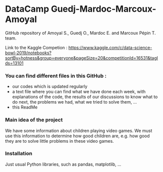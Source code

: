 # DataCamp Guedj-Mardoc-Marcoux-Amoyal

GitHub repository of Amoyal S., Guedj O., Mardoc E. and Marcoux Pépin T. team.

Link to the Kaggle Competion : 
https://www.kaggle.com/c/data-science-bowl-2019/notebooks?sortBy=hotness&group=everyone&pageSize=20&competitionId=16531&tagIds=13101

### You can find different files in this GitHub :
  - our codes which is updated regularly
  - a text file where you can find what we have done each week, with explanations of the code, the results of our discussions to know what to do next, the problems we had, what we tried to solve them, ...
  - this ReadMe


### Main idea of the project
We have some information about children playing video games.
We must use this information to determine how good children are, e.g. how good they are to solve little problems in these video games.


### Installation
Just usual Python libraries, such as pandas, matplotlib, ...

